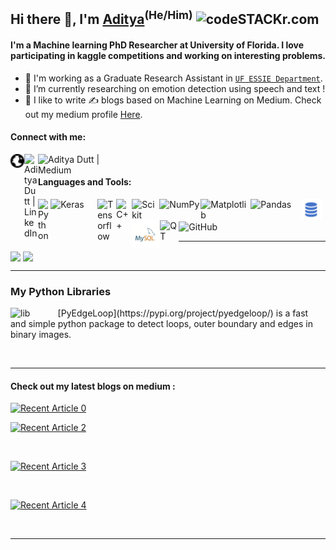 ## Hi there 👋, I'm [Aditya][website]<sup>(He/Him)</sup> <img  style="vertical-align: bottom;" alt="codeSTACKr.com" width="12%" src="https://media3.giphy.com/media/3o7523KEOFginbjFQc/giphy.gif?cid=790b76119f8aff756809214f4ba598db3c538f0122ccf346&rid=giphy.gif&ct=g" />

<!-- <img align="center" alt="codeSTACKr.com" width="5%" src="https://cdn.freebiesupply.com/images/thumbs/2x/florida-gators-logo.png" />
 -->

#### I'm a Machine learning PhD Researcher at University of Florida. I love participating in kaggle competitions and working on interesting problems.
- 🔭 I'm working as a Graduate Research Assistant in [```UF ESSIE Department```](https://www.essie.ufl.edu/ ).
- 🔭  I’m currently researching on emotion detection using speech and text !
- 🌱  I like to write ✍ blogs based on Machine Learning on Medium. Check out my medium profile [Here](https://adityadutt.medium.com/). 

#### Connect with me:

[<img align="left" alt="adityadutt.com" width="22px" src="https://raw.githubusercontent.com/iconic/open-iconic/master/svg/globe.svg" />][website]
[<img align="left" alt="Aditya Dutt | LinkedIn" width="22px" src="https://cdn.jsdelivr.net/npm/simple-icons@v3/icons/linkedin.svg" />][linkedin]
[<img align="left" alt="Aditya Dutt | Medium" width="102px" src="https://miro.medium.com/max/8978/1*s986xIGqhfsN8U--09_AdA.png" />][medium]

<br />

#### Languages and Tools:

<img align="left" alt="Python" width="4%" src="https://media.giphy.com/media/KAq5w47R9rmTuvWOWa/giphy.gif" />
<img align="left" alt="Keras" width="75px" src="https://keras.io/img/logo.png" />
<img align="left" alt="Tensorflow" width="30px" src="https://upload.wikimedia.org/wikipedia/commons/thumb/2/2d/Tensorflow_logo.svg/1200px-Tensorflow_logo.svg.png" />
<img align="left" alt="C++" width="5%" src="https://2.bp.blogspot.com/-z3HC6lmULWs/VY04-cq47kI/AAAAAAAAAwQ/WH7RVNF_ZcA/s1600/f0ff536eb8244be3a825803e6f04f499.gif" />
<img align="left" alt="Scikit" width="44px" src="https://upload.wikimedia.org/wikipedia/commons/thumb/0/05/Scikit_learn_logo_small.svg/1200px-Scikit_learn_logo_small.svg.png" />
<img align="left" alt="NumPy" width="66px" src="https://raw.githubusercontent.com/numpy/numpy/7e7f4adab814b223f7f917369a72757cd28b10cb/branding/icons/numpylogo.svg" />
<img align="left" alt="Matplotlib" width="80px" src="https://matplotlib.org/_static/logo2.svg" />
<img align="left" alt="Pandas" width="80px" src="https://raw.githubusercontent.com/pandas-dev/pandas/761bceb77d44aa63b71dda43ca46e8fd4b9d7422/web/pandas/static/img/pandas.svg" >
<img align="left" alt="SQL" width="34px" src="https://raw.githubusercontent.com/github/explore/80688e429a7d4ef2fca1e82350fe8e3517d3494d/topics/sql/sql.png" />
<img align="left" alt="MySQL" width="45px" src="https://raw.githubusercontent.com/github/explore/80688e429a7d4ef2fca1e82350fe8e3517d3494d/topics/mysql/mysql.png" />
<img align="left" alt="QT" width="30px" src="https://raw.githubusercontent.com/simple-icons/simple-icons/b4c26a833274ecd7eb948805c9488ace62e8e664/icons/qt.svg" />
<img align="center" alt="GitHub" width="44px" src="https://res.cloudinary.com/devpost/image/fetch/s--KP5oRp25--/c_limit,f_auto,fl_lossy,q_auto:eco,w_900/https://github.com/npentrel/octoclippy/blob/master/gifs/tentacles.gif%3Fraw%3Dtrue" />
<br />


[website]: https://adityadutt.github.io/
[linkedin]: https://www.linkedin.com/in/adityadutt12
[medium]: https://adityadutt.medium.com/

<hr>

<img height="200em" align="center" src="https://github-readme-stats.vercel.app/api?username=AdityaDutt&show_icons=true&theme=react"/>
<img height="350em" align="center" src="https://github-readme-stats.vercel.app/api/top-langs/?username=AdityaDutt&show_icons=true&theme=react/">

---

### My Python Libraries

<img align="left" src="https://warehouse-camo.ingress.cmh1.psfhosted.org/88d8d78db4eb39760ce84a0e42435a6320aff19e/68747470733a2f2f7261772e67697468756275736572636f6e74656e742e636f6d2f416469747961447574742f4c6f6f702d616e642d45646765732d4465746563746f722f6d61737465722f496d616765732f496d616765322f45646765732e706e67" style="float: left;" width= "15%" alt="lib"> 
<p> [PyEdgeLoop](https://pypi.org/project/pyedgeloop/) 
is a fast and simple python package to detect loops, outer boundary and edges in binary images. </p>
<br />

---


#### Check out my latest blogs on medium :

<a target="_blank" href="https://github-readme-medium-recent-article.vercel.app/medium/@adityadutt/0"><img src="https://github-readme-medium-recent-article.vercel.app/medium/@adityadutt/0" alt="Recent Article 0"> 
<br />

  
<a target="_blank" href="https://github-readme-medium-recent-article.vercel.app/medium/@adityadutt/2"><img src="https://github-readme-medium-recent-article.vercel.app/medium/@adityadutt/2" alt="Recent Article 2"> 

<br />


<a target="_blank" href="https://github-readme-medium-recent-article.vercel.app/medium/@adityadutt/3"><img src="https://github-readme-medium-recent-article.vercel.app/medium/@adityadutt/3" alt="Recent Article 3"> 

<br />


  <a target="_blank" href="https://github-readme-medium-recent-article.vercel.app/medium/@adityadutt/4"><img src="https://github-readme-medium-recent-article.vercel.app/medium/@adityadutt/4" alt="Recent Article 4"> 

<br />

---

<!-- <img align="left" alt="Aditya's Github Stats" src="https://github-readme-stats.codestackr.vercel.app/api?username=AdityaDutt&show_icons=true&hide_border=true" />
 -->


